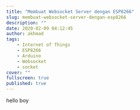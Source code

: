 ```yaml
---
title: "Membuat Websocket Server dengan ESP8266"
slug: membuat-websocket-server-dengan-esp8266
description: ""
date: 2020-02-09 04:12:45
author: akhmad
tags:
    - Internet of Things
    - ESP8266
    - Arduino
    - Websocket
    - socket
cover: ""
fullscreen: true
published: true
---
```


hello boy
